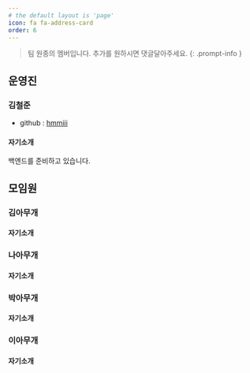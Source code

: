 ```yaml
---
# the default layout is 'page'
icon: fa fa-address-card
order: 6
---
```


> 팀 원종의 멤버입니다. 추가를 원하시면 댓글달아주세요.
{: .prompt-info }

## 운영진

### 김철준

- github : [hmmiii](https://github.com/hmmiii)

#### 자기소개

백엔드를 준비하고 있습니다.

## 모임원

### 김아무개

#### 자기소개

### 나아무개

#### 자기소개

### 박아무개

#### 자기소개

### 이아무개

#### 자기소개



<script src="https://giscus.app/client.js"
        data-repo="hmmiii/teamwj"
        data-repo-id="R_kgDOK-Fzzw"
        data-category="mentoring"
        data-category-id="DIC_kwDOK-Fzz84CcDVK"
        data-mapping="title"
        data-strict="0"
        data-reactions-enabled="1"
        data-emit-metadata="0"
        data-input-position="bottom"
        data-theme="preferred_color_scheme"
        data-lang="ko"
        crossorigin="anonymous"
        async>
</script>
